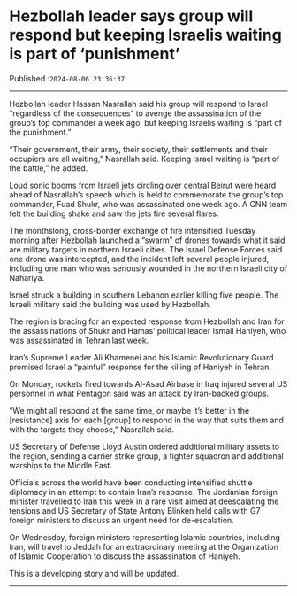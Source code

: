 # Hezbollah leader says group will respond but keeping Israelis waiting is part of ‘punishment’

Published :`2024-08-06 23:36:37`

---

Hezbollah leader Hassan Nasrallah said his group will respond to Israel “regardless of the consequences” to avenge the assassination of the group’s top commander a week ago, but keeping Israelis waiting is “part of the punishment.”

“Their government, their army, their society, their settlements and their occupiers are all waiting,” Nasrallah said. Keeping Israel waiting is “part of the battle,” he added.

Loud sonic booms from Israeli jets circling over central Beirut were heard ahead of Nasrallah’s speech which is held to commemorate the group’s top commander, Fuad Shukr, who was assassinated one week ago. A CNN team felt the building shake and saw the jets fire several flares.

The monthslong, cross-border exchange of fire intensified Tuesday morning after Hezbollah launched a “swarm” of drones towards what it said are military targets in northern Israeli cities. The Israel Defense Forces said one drone was intercepted, and the incident left several people injured, including one man who was seriously wounded in the northern Israeli city of Nahariya.

Israel struck a building in southern Lebanon earlier killing five people. The Israeli military said the building was used by Hezbollah.

The region is bracing for an expected response from Hezbollah and Iran for the assassinations of Shukr and Hamas’ political leader Ismail Haniyeh, who was assassinated in Tehran last week.

Iran’s Supreme Leader Ali Khamenei and his Islamic Revolutionary Guard promised Israel a “painful” response for the killing of Haniyeh in Tehran.

On Monday, rockets fired towards Al-Asad Airbase in Iraq injured several US personnel in what Pentagon said was an attack by Iran-backed groups.

“We might all respond at the same time, or maybe it’s better in the [resistance] axis for each [group] to respond in the way that suits them and with the targets they choose,” Nasrallah said.

US Secretary of Defense Lloyd Austin ordered additional military assets to the region, sending a carrier strike group, a fighter squadron and additional warships to the Middle East.

Officials across the world have been conducting intensified shuttle diplomacy in an attempt to contain Iran’s response. The Jordanian foreign minister travelled to Iran this week in a rare visit aimed at deescalating the tensions and US Secretary of State Antony Blinken held calls with G7 foreign ministers to discuss an urgent need for de-escalation.

On Wednesday, foreign ministers representing Islamic countries, including Iran, will travel to Jeddah for an extraordinary meeting at the Organization of Islamic Cooperation to discuss the assassination of Haniyeh.

This is a developing story and will be updated.

---

